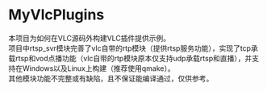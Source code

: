 # MyVlcPlugins
本项目为如何在VLC源码外构建VLC插件提供示例。  
项目中rtsp_svr模块完善了vlc自带的rtp模块（提供rtsp服务功能），实现了tcp承载rtsp和vod点播功能（vlc自带的rtp模块原本仅支持udp承载rtsp和直播），并支持在Windows以及Linux上构建（推荐使用qmake）。  
其他模块功能不完整或有缺陷，且不保证能编译通过，仅供参考。  
